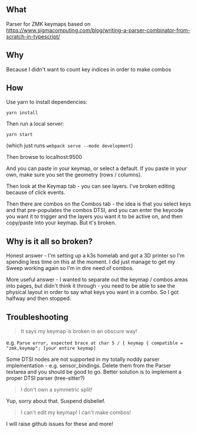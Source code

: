 ## What

Parser for ZMK keymaps based on https://www.sigmacomputing.com/blog/writing-a-parser-combinator-from-scratch-in-typescript/

## Why

Because I didn't want to count key indices in order to make combos

## How

Use yarn to install dependencies:

    yarn install

Then run a local server:

    yarn start

(which just runs `webpack serve --mode development`)

Then browse to localhost:9500

And you can paste in your keymap, or select a default. If you paste in your own, make sure you set the geometry (rows / columns).

Then look at the Keymap tab - you can see layers. I've broken editing because of click events.

Then there are combos on the Combos tab - the idea is that you select keys and that pre-populates the combos DTSI, and you can enter the keycode you want it to trigger and the layers you want it to be active on, and then copy/paste into your keymap. But it's broken.

## Why is it all so broken?

Honest answer - I'm setting up a k3s homelab and got a 3D printer so I'm spending less time on this at the moment. I did just manage to get my Sweep working again so I'm in dire need of combos.

More useful answer - I wanted to separate out the keymap / combos areas into pages, but didn't think it through - you need to be able to see the physical layout in order to say what keys you want in a combo. So I got halfway and then stopped.

## Troubleshooting

> It says my keymap is broken in an obscure way!

e.g. `Parse error, expected brace at char 5 / { keymap { compatible = "zmk,keymap"; [your entire keymap]`

Some DTSI nodes are not supported in my totally noddy parser implementation - e.g. sensor_bindings. Delete them from the Parser textarea and you should be good to go. Better solution is to implement a proper DTSI parser (tree-sitter?)

> I don't own a symmetric split!

Yup, sorry about that. Suspend disbelief.

> I can't edit my keymap!
> I can't make combos!

I will raise github issues for these and more!